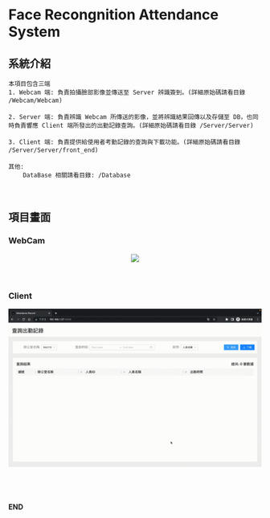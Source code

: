 # Face Recongnition Attendance System

## 系統介紹
```
本項目包含三端
1. Webcam 端: 負責拍攝臉部影像並傳送至 Server 辨識簽到。(詳細原始碼請看目錄 /Webcam/Webcam)

2. Server 端: 負責辨識 Webcam 所傳送的影像，並將辨識結果回傳以及存儲至 DB，也同時負責響應 Client 端所發出的出勤記錄查詢。(詳細原始碼請看目錄 /Server/Server)

3. Client 端: 負責提供給使用者考勤記錄的查詢與下載功能。(詳細原始碼請看目錄 /Server/Server/front_end)

其他:
    DataBase 相關請看目錄: /Database
```
<br/>

## 項目畫面
### WebCam 
<p align="center">
<img heigh='550' src='https://raw.githubusercontent.com/alsk1369854/face_recognition_attendance_system/master/screenshots/Webcam.gif'/>
</p>
<br/>

### Client
<p align="center">
<img width='700' src='https://raw.githubusercontent.com/alsk1369854/face_recognition_attendance_system/master/screenshots/Client.gif'/>
</p>
<br/>

<br/>

#### END